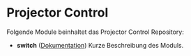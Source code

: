 # Projector Control

Folgende Module beinhaltet das Projector Control Repository:

- __switch__ ([Dokumentation](Switch))
	Kurze Beschreibung des Moduls.